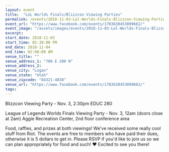 ```yaml
---
layout: event
title:  "LoL Worlds Finals/Blizzcon Viewing Parties"
permalink: /events/2018-11-03-Lol-Worlds-Finals-Blizzcon-Viewing-Parties
event_url: "https://www.facebook.com/events/1703630453099662/"
event_image: "/assets/images/events/2018-11-03-Lol-Worlds-Finals-Blizzcon-Viewing-Parties.jpg"
excerpt: 
start_date: 2018-11-03
start_time: 02:30:00 PM
end_date: 2018-11-04
end_time: 02:00:00 AM
venue_title: ""
venue_address_1: "700 E 200 N"
venue_address_2:
venue_city: "Logan"
venue_state: "Utah"
venue_zipcode: "84321-4838"
venue_url: "https://www.facebook.com/events/1703630453099662/"
tags: 
---
```


Blizzcon Viewing Party - Nov. 3, 2:30pm EDUC 280

League of Legends Worlds Finals Viewing Party - Nov. 3, 12am (doors close at 2am) Aggie Recreation Center, 2nd floor conference area

Food, raffles, and prizes at both viewings! We've received some really cool stuff from Riot. The events are free to members who have paid their dues, otherwise it is 5 dollars to get in. Please RSVP if you'd like to join us so we can plan appropriately for food and such! ♥ Excited to see you there!